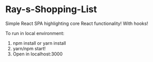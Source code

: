 # Ray-s-Shopping-List
Simple React SPA highlighting core React functionality! With hooks!


To run in local environment:
  1. npm install or yarn install
  2. yarn/npm start!
  3. Open in localhost:3000
